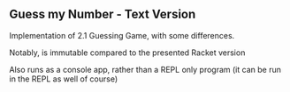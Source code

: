## Guess my Number - Text Version

Implementation of 2.1 Guessing Game, with some differences. 

Notably, is immutable compared to the presented Racket version

Also runs as a console app, rather than a REPL only program
(it can be run in the REPL as well of course)